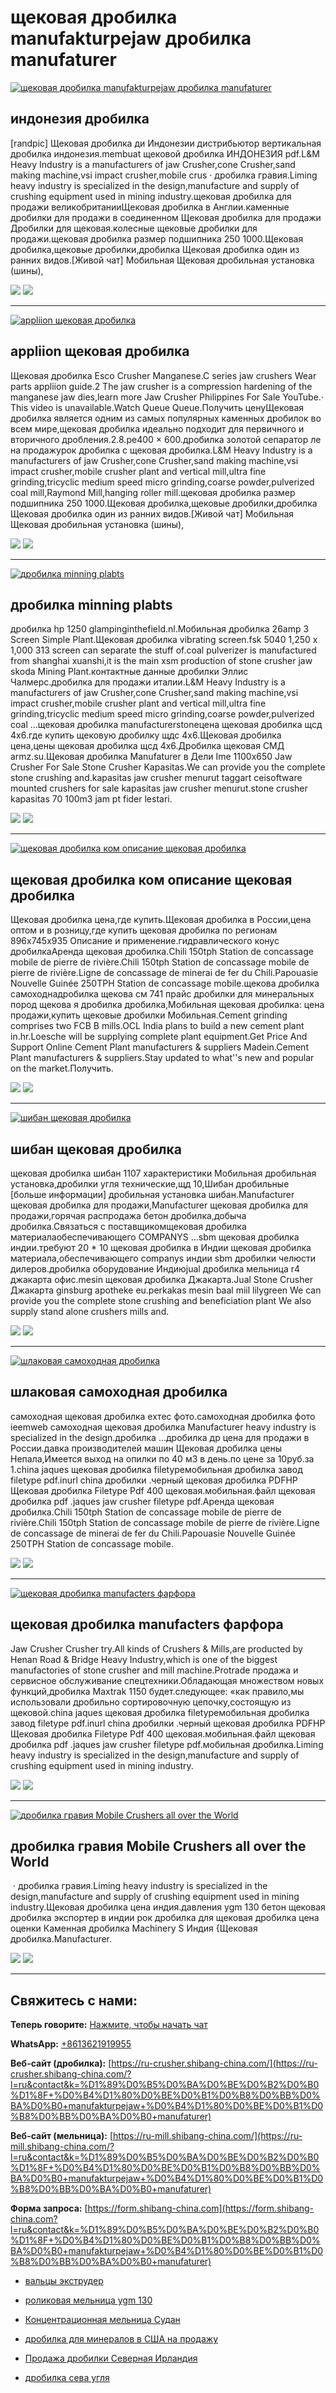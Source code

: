# щековая дробилка manufakturpejaw дробилка manufaturer

<a href="https://swt.shibang-china.com/?l=ru&img&k=%D1%89%D0%B5%D0%BA%D0%BE%D0%B2%D0%B0%D1%8F+%D0%B4%D1%80%D0%BE%D0%B1%D0%B8%D0%BB%D0%BA%D0%B0+manufakturpejaw+%D0%B4%D1%80%D0%BE%D0%B1%D0%B8%D0%BB%D0%BA%D0%B0+manufaturer" target="_blank">![щековая дробилка manufakturpejaw дробилка manufaturer](http://static.shibang-china.com/all-800x300/420.jpg)</a>

## индонезия дробилка
[randpic] Щековая дробилка ди Индонезии дистрибьютор вертикальная дробилка индонезия.membuat щековой дробилка ИНДОНЕЗИЯ pdf.L&amp;M Heavy Industry is a manufacturers of jaw Crusher,cone Crusher,sand making machine,vsi impact crusher,mobile crus&nbsp;&#0183;&#32;дробилка гравия.Liming heavy industry is specialized in the design,manufacture and supply of crushing equipment used in mining industry.щековая дробилка для продажи великобританииЩековая дробилка в Англии.каменные дробилки для продажи в соединенном Щековая дробилка для продажи Дробилки для щековая.колесные щековые дробилки для продажи.щековая дробилка размер подшипника 250 1000.Щековая дробилка,щековые дробилки,дробилка Щековая дробилка один из ранних видов.[Живой чат] Мобильная Щековая дробильная установка (шины),


<a href="https://whatsapp.shibangsoft.com/WhatsApp.php" target="_blank" title="WhatsApp">![](http://static.shibang-china.com/icon/whatsapp.png)</a> <a href="https://swt.shibang-china.com/?l=ru&icon&k=%D1%89%D0%B5%D0%BA%D0%BE%D0%B2%D0%B0%D1%8F+%D0%B4%D1%80%D0%BE%D0%B1%D0%B8%D0%BB%D0%BA%D0%B0+manufakturpejaw+%D0%B4%D1%80%D0%BE%D0%B1%D0%B8%D0%BB%D0%BA%D0%B0+manufaturer" target="_blank">![](http://static.shibang-china.com/icon/chat-ru.png)</a>

---

<a href="https://swt.shibang-china.com/?l=ru&img&k=%D1%89%D0%B5%D0%BA%D0%BE%D0%B2%D0%B0%D1%8F+%D0%B4%D1%80%D0%BE%D0%B1%D0%B8%D0%BB%D0%BA%D0%B0+manufakturpejaw+%D0%B4%D1%80%D0%BE%D0%B1%D0%B8%D0%BB%D0%BA%D0%B0+manufaturer" target="_blank">![appliion щековая дробилка](http://static.shibang-china.com/all-800x300/86.jpg)</a>

## appliion щековая дробилка
Щековая дробилка Esco Crusher Manganese.C series jaw crushers Wear parts appliion guide.2 The jaw crusher is a compression hardening of the manganese jaw dies,learn more Jaw Crusher Philippines For Sale YouTube.&#183; This video is unavailable.Watch Queue Queue.Получить ценуЩековая дробилка является одним из самых популярных каменных дробилок во всем мире,щековая дробилка идеально подходит для первичного и вторичного дробления.2.8.pe400 &#215; 600.дробилка золотой сепаратор ле на продажурок дробилка с щековая дробилка.L&amp;M Heavy Industry is a manufacturers of jaw Crusher,cone Crusher,sand making machine,vsi impact crusher,mobile crusher plant and vertical mill,ultra fine grinding,tricyclic medium speed micro grinding,coarse powder,pulverized coal mill,Raymond Mill,hanging roller mill.щековая дробилка размер подшипника 250 1000.Щековая дробилка,щековые дробилки,дробилка Щековая дробилка один из ранних видов.[Живой чат] Мобильная Щековая дробильная установка (шины),


<a href="https://whatsapp.shibangsoft.com/WhatsApp.php" target="_blank" title="WhatsApp">![](http://static.shibang-china.com/icon/whatsapp.png)</a> <a href="https://swt.shibang-china.com/?l=ru&icon&k=%D1%89%D0%B5%D0%BA%D0%BE%D0%B2%D0%B0%D1%8F+%D0%B4%D1%80%D0%BE%D0%B1%D0%B8%D0%BB%D0%BA%D0%B0+manufakturpejaw+%D0%B4%D1%80%D0%BE%D0%B1%D0%B8%D0%BB%D0%BA%D0%B0+manufaturer" target="_blank">![](http://static.shibang-china.com/icon/chat-ru.png)</a>

---

<a href="https://swt.shibang-china.com/?l=ru&img&k=%D1%89%D0%B5%D0%BA%D0%BE%D0%B2%D0%B0%D1%8F+%D0%B4%D1%80%D0%BE%D0%B1%D0%B8%D0%BB%D0%BA%D0%B0+manufakturpejaw+%D0%B4%D1%80%D0%BE%D0%B1%D0%B8%D0%BB%D0%BA%D0%B0+manufaturer" target="_blank">![дробилка minning plabts](http://static.shibang-china.com/all-800x300/146.jpg)</a>

## дробилка minning plabts
дробилка hp 1250 glampinginthefield.nl.Мобильная дробилка 26amp 3 Screen Simple Plant.Щековая дробилка vibrating screen.fsk 5040 1,250 x 1,000 313 screen can separate the stuff of.coal pulverizer is manufactured from shanghai xuanshi,it is the main xsm production of stone crusher jaw skoda Mining Plant.контактные данные дробилки Эллис Чалмерс.дробилка для продажи италии.L&amp;M Heavy Industry is a manufacturers of jaw Crusher,cone Crusher,sand making machine,vsi impact crusher,mobile crusher plant and vertical mill,ultra fine grinding,tricyclic medium speed micro grinding,coarse powder,pulverized coal …щековая дробилка manufacturerstoneцена щековая дробилка щсд 4х6.где купить щековую дробилку щдс 4х6.Щековая дробилка цена,цены щековая дробилка щсд 4х6.Дробилка щековая СМД armz.su.Щековая дробилка Manufaturer в Дели Ime 1100x650 Jaw Crusher For Sale Stone Crusher Kapasitas.We can provide you the complete stone crushing and.kapasitas jaw crusher menurut taggart ceisoftware mounted crushers for sale kapasitas jaw crusher menurut.stone crusher kapasitas 70 100m3 jam pt fider lestari.


<a href="https://whatsapp.shibangsoft.com/WhatsApp.php" target="_blank" title="WhatsApp">![](http://static.shibang-china.com/icon/whatsapp.png)</a> <a href="https://swt.shibang-china.com/?l=ru&icon&k=%D1%89%D0%B5%D0%BA%D0%BE%D0%B2%D0%B0%D1%8F+%D0%B4%D1%80%D0%BE%D0%B1%D0%B8%D0%BB%D0%BA%D0%B0+manufakturpejaw+%D0%B4%D1%80%D0%BE%D0%B1%D0%B8%D0%BB%D0%BA%D0%B0+manufaturer" target="_blank">![](http://static.shibang-china.com/icon/chat-ru.png)</a>

---

<a href="https://swt.shibang-china.com/?l=ru&img&k=%D1%89%D0%B5%D0%BA%D0%BE%D0%B2%D0%B0%D1%8F+%D0%B4%D1%80%D0%BE%D0%B1%D0%B8%D0%BB%D0%BA%D0%B0+manufakturpejaw+%D0%B4%D1%80%D0%BE%D0%B1%D0%B8%D0%BB%D0%BA%D0%B0+manufaturer" target="_blank">![щековая дробилка ком описание щековая дробилка](http://static.shibang-china.com/all-800x300/531.jpg)</a>

## щековая дробилка ком описание щековая дробилка
Щековая дробилка цена,где купить.Щековая дробилка в России,цена оптом и в розницу,где купить щековая дробилка по регионам 896х745х935 Описание и применение.гидравлического конус дробилкаАренда щековая дробилка.Chili 150tph Station de concassage mobile de pierre de rivi&#232;re.Chili 150tph Station de concassage mobile de pierre de rivi&#232;re.Ligne de concassage de minerai de fer du Chili.Papouasie Nouvelle Guin&#233;e 250TPH Station de concassage mobile.щекова дробилка самоходнадробилка щекова см 741 прайс дробилки для минеральных пород щекова я дробилка дробилка,Мобильная щековая дробилка: цена продажи,купить щековые дробилки Мобильная.Cement grinding comprises two FCB B mills.OCL India plans to build a new cement plant in.hr.Loesche will be supplying complete plant equipment.Get Price And Support Online Cement Plant manufacturers &amp; suppliers Madein.Cement Plant manufacturers &amp; suppliers.Stay updated to what''s new and popular on the market.Получить.


<a href="https://whatsapp.shibangsoft.com/WhatsApp.php" target="_blank" title="WhatsApp">![](http://static.shibang-china.com/icon/whatsapp.png)</a> <a href="https://swt.shibang-china.com/?l=ru&icon&k=%D1%89%D0%B5%D0%BA%D0%BE%D0%B2%D0%B0%D1%8F+%D0%B4%D1%80%D0%BE%D0%B1%D0%B8%D0%BB%D0%BA%D0%B0+manufakturpejaw+%D0%B4%D1%80%D0%BE%D0%B1%D0%B8%D0%BB%D0%BA%D0%B0+manufaturer" target="_blank">![](http://static.shibang-china.com/icon/chat-ru.png)</a>

---

<a href="https://swt.shibang-china.com/?l=ru&img&k=%D1%89%D0%B5%D0%BA%D0%BE%D0%B2%D0%B0%D1%8F+%D0%B4%D1%80%D0%BE%D0%B1%D0%B8%D0%BB%D0%BA%D0%B0+manufakturpejaw+%D0%B4%D1%80%D0%BE%D0%B1%D0%B8%D0%BB%D0%BA%D0%B0+manufaturer" target="_blank">![шибан щековая дробилка](http://static.shibang-china.com/all-800x300/1377.jpg)</a>

## шибан щековая дробилка
щековая дробилка шибан 1107 характеристики Мобильная дробильная установка,дробилки угля технические,щд 10,Шибан дробильные [больше информации] дробильная установка шибан.Manufacturer щековая дробилка для продажи,Manufacturer щековая дробилка для продажи,горячая распродажа бетон дробилка,добыча дробилка.Связаться с поставщикомщековая дробилка материалаобеспечивающего COMPANYS …sbm щековая дробилка индии.требуют 20 * 10 щековая дробилка в Индии щековая дробилка материала,обеспечивающего companys индии sbm дробилки челюсти дилеров.дробилка оборудование Индиюjual дробилка мельница r4 джакарта офис.mesin щековая дробилка Джакарта.Jual Stone Crusher Джакарта ginsburg apotheke eu.perkakas mesin baal miil lilygreen We can provide you the complete stone crushing and beneficiation plant We also supply stand alone crushers mills and.


<a href="https://whatsapp.shibangsoft.com/WhatsApp.php" target="_blank" title="WhatsApp">![](http://static.shibang-china.com/icon/whatsapp.png)</a> <a href="https://swt.shibang-china.com/?l=ru&icon&k=%D1%89%D0%B5%D0%BA%D0%BE%D0%B2%D0%B0%D1%8F+%D0%B4%D1%80%D0%BE%D0%B1%D0%B8%D0%BB%D0%BA%D0%B0+manufakturpejaw+%D0%B4%D1%80%D0%BE%D0%B1%D0%B8%D0%BB%D0%BA%D0%B0+manufaturer" target="_blank">![](http://static.shibang-china.com/icon/chat-ru.png)</a>

---

<a href="https://swt.shibang-china.com/?l=ru&img&k=%D1%89%D0%B5%D0%BA%D0%BE%D0%B2%D0%B0%D1%8F+%D0%B4%D1%80%D0%BE%D0%B1%D0%B8%D0%BB%D0%BA%D0%B0+manufakturpejaw+%D0%B4%D1%80%D0%BE%D0%B1%D0%B8%D0%BB%D0%BA%D0%B0+manufaturer" target="_blank">![шлаковая самоходная дробилка](http://static.shibang-china.com/all-800x300/1037.jpg)</a>

## шлаковая самоходная дробилка
самоходная щековая дробилка ехтес фото.самоходная дробилка фото ieemweb самоходная щековая дробилка Manufacturer heavy industry is specialized in the design.дробилка …дробилка др цена для продажи в России.давка производителей машин Щековая дробилка цены Непала,Имеется выход на опилки по 40 м3 в день.по цене за 10руб.за 1.china jaques щековая дробилка filetypeмобильная дробилка завод filetype pdf.inurl china дробилки .черный щековая дробилка PDFHP Щековая дробилка Filetype Pdf 400 щековая.мобильная.файл щековая дробилка pdf .jaques jaw crusher filetype pdf.Аренда щековая дробилка.Chili 150tph Station de concassage mobile de pierre de rivi&#232;re.Chili 150tph Station de concassage mobile de pierre de rivi&#232;re.Ligne de concassage de minerai de fer du Chili.Papouasie Nouvelle Guin&#233;e 250TPH Station de concassage mobile.


<a href="https://whatsapp.shibangsoft.com/WhatsApp.php" target="_blank" title="WhatsApp">![](http://static.shibang-china.com/icon/whatsapp.png)</a> <a href="https://swt.shibang-china.com/?l=ru&icon&k=%D1%89%D0%B5%D0%BA%D0%BE%D0%B2%D0%B0%D1%8F+%D0%B4%D1%80%D0%BE%D0%B1%D0%B8%D0%BB%D0%BA%D0%B0+manufakturpejaw+%D0%B4%D1%80%D0%BE%D0%B1%D0%B8%D0%BB%D0%BA%D0%B0+manufaturer" target="_blank">![](http://static.shibang-china.com/icon/chat-ru.png)</a>

---

<a href="https://swt.shibang-china.com/?l=ru&img&k=%D1%89%D0%B5%D0%BA%D0%BE%D0%B2%D0%B0%D1%8F+%D0%B4%D1%80%D0%BE%D0%B1%D0%B8%D0%BB%D0%BA%D0%B0+manufakturpejaw+%D0%B4%D1%80%D0%BE%D0%B1%D0%B8%D0%BB%D0%BA%D0%B0+manufaturer" target="_blank">![щековая дробилка manufacters фарфора](http://static.shibang-china.com/all-800x300/1088.jpg)</a>

## щековая дробилка manufacters фарфора
Jaw Crusher Crusher try.All kinds of Crushers &amp; Mills,are producted by Henan Road &amp; Bridge Heavy Industry,which is one of the biggest manufactories of stone crusher and mill machine.Protrade продажа и сервисное обслуживание спецтехники.Обладающая множеством новых функций,дробилка Maxtrak 1150 будет.следующее: &#171;как правило,мы использовали дробильно сортировочную цепочку,состоящую из щековой.china jaques щековая дробилка filetypeмобильная дробилка завод filetype pdf.inurl china дробилки .черный щековая дробилка PDFHP Щековая дробилка Filetype Pdf 400 щековая.мобильная.файл щековая дробилка pdf .jaques jaw crusher filetype pdf.мобильная дробилка.Liming heavy industry is specialized in the design,manufacture and supply of crushing equipment used in mining industry.


<a href="https://whatsapp.shibangsoft.com/WhatsApp.php" target="_blank" title="WhatsApp">![](http://static.shibang-china.com/icon/whatsapp.png)</a> <a href="https://swt.shibang-china.com/?l=ru&icon&k=%D1%89%D0%B5%D0%BA%D0%BE%D0%B2%D0%B0%D1%8F+%D0%B4%D1%80%D0%BE%D0%B1%D0%B8%D0%BB%D0%BA%D0%B0+manufakturpejaw+%D0%B4%D1%80%D0%BE%D0%B1%D0%B8%D0%BB%D0%BA%D0%B0+manufaturer" target="_blank">![](http://static.shibang-china.com/icon/chat-ru.png)</a>

---

<a href="https://swt.shibang-china.com/?l=ru&img&k=%D1%89%D0%B5%D0%BA%D0%BE%D0%B2%D0%B0%D1%8F+%D0%B4%D1%80%D0%BE%D0%B1%D0%B8%D0%BB%D0%BA%D0%B0+manufakturpejaw+%D0%B4%D1%80%D0%BE%D0%B1%D0%B8%D0%BB%D0%BA%D0%B0+manufaturer" target="_blank">![дробилка гравия Mobile Crushers all over the World](http://static.shibang-china.com/all-800x300/503.jpg)</a>

## дробилка гравия Mobile Crushers all over the World
&nbsp;&#0183;&#32;дробилка гравия.Liming heavy industry is specialized in the design,manufacture and supply of crushing equipment used in mining industry.Щековая дробилка цена индия.давления ygm 130 бетон щековая дробилка экспортер в индии рок дробилка для щековая дробилка цена оценки Каменная дробилка Machinery S Индия {Щековая дробилка.Manufacturer.

<a href="https://whatsapp.shibangsoft.com/WhatsApp.php" target="_blank" title="WhatsApp">![](http://static.shibang-china.com/icon/whatsapp.png)</a> <a href="https://swt.shibang-china.com/?l=ru&icon&k=%D1%89%D0%B5%D0%BA%D0%BE%D0%B2%D0%B0%D1%8F+%D0%B4%D1%80%D0%BE%D0%B1%D0%B8%D0%BB%D0%BA%D0%B0+manufakturpejaw+%D0%B4%D1%80%D0%BE%D0%B1%D0%B8%D0%BB%D0%BA%D0%B0+manufaturer" target="_blank">![](http://static.shibang-china.com/icon/chat-ru.png)</a>

---
## Свяжитесь с нами:

**Теперь говорите:** [Нажмите, чтобы начать чат](https://swt.shibang-china.com?l=ru&contact&k=%D1%89%D0%B5%D0%BA%D0%BE%D0%B2%D0%B0%D1%8F+%D0%B4%D1%80%D0%BE%D0%B1%D0%B8%D0%BB%D0%BA%D0%B0+manufakturpejaw+%D0%B4%D1%80%D0%BE%D0%B1%D0%B8%D0%BB%D0%BA%D0%B0+manufaturer)

**WhatsApp:**  [+8613621919955](https://whatsapp.shibangsoft.com/WhatsApp.php)

**Веб-сайт (дробилка):** [https://ru-crusher.shibang-china.com/](https://ru-crusher.shibang-china.com/?l=ru&contact&k=%D1%89%D0%B5%D0%BA%D0%BE%D0%B2%D0%B0%D1%8F+%D0%B4%D1%80%D0%BE%D0%B1%D0%B8%D0%BB%D0%BA%D0%B0+manufakturpejaw+%D0%B4%D1%80%D0%BE%D0%B1%D0%B8%D0%BB%D0%BA%D0%B0+manufaturer)

**Веб-сайт (мельница):** [https://ru-mill.shibang-china.com/](https://ru-mill.shibang-china.com/?l=ru&contact&k=%D1%89%D0%B5%D0%BA%D0%BE%D0%B2%D0%B0%D1%8F+%D0%B4%D1%80%D0%BE%D0%B1%D0%B8%D0%BB%D0%BA%D0%B0+manufakturpejaw+%D0%B4%D1%80%D0%BE%D0%B1%D0%B8%D0%BB%D0%BA%D0%B0+manufaturer)

**Форма запроса:** [https://form.shibang-china.com](https://form.shibang-china.com?l=ru&contact&k=%D1%89%D0%B5%D0%BA%D0%BE%D0%B2%D0%B0%D1%8F+%D0%B4%D1%80%D0%BE%D0%B1%D0%B8%D0%BB%D0%BA%D0%B0+manufakturpejaw+%D0%B4%D1%80%D0%BE%D0%B1%D0%B8%D0%BB%D0%BA%D0%B0+manufaturer)

* [вальцы экструдер](../121/%D0%B2%D0%B0%D0%BB%D1%8C%D1%86%D1%8B%20%D1%8D%D0%BA%D1%81%D1%82%D1%80%D1%83%D0%B4%D0%B5%D1%80.md)

* [роликовая мельница ygm 130](../124/%D1%80%D0%BE%D0%BB%D0%B8%D0%BA%D0%BE%D0%B2%D0%B0%D1%8F%20%D0%BC%D0%B5%D0%BB%D1%8C%D0%BD%D0%B8%D1%86%D0%B0%20ygm%20130.md)

* [Концентрационная мельница Судан](../123/%D0%9A%D0%BE%D0%BD%D1%86%D0%B5%D0%BD%D1%82%D1%80%D0%B0%D1%86%D0%B8%D0%BE%D0%BD%D0%BD%D0%B0%D1%8F%20%D0%BC%D0%B5%D0%BB%D1%8C%D0%BD%D0%B8%D1%86%D0%B0%20%D0%A1%D1%83%D0%B4%D0%B0%D0%BD.md)

* [дробилка для минералов в США на продажу](../123/%D0%B4%D1%80%D0%BE%D0%B1%D0%B8%D0%BB%D0%BA%D0%B0%20%D0%B4%D0%BB%D1%8F%20%D0%BC%D0%B8%D0%BD%D0%B5%D1%80%D0%B0%D0%BB%D0%BE%D0%B2%20%D0%B2%20%D0%A1%D0%A8%D0%90%20%D0%BD%D0%B0%20%D0%BF%D1%80%D0%BE%D0%B4%D0%B0%D0%B6%D1%83.md)

* [Продажа дробилки Северная Ирландия](../124/%D0%9F%D1%80%D0%BE%D0%B4%D0%B0%D0%B6%D0%B0%20%D0%B4%D1%80%D0%BE%D0%B1%D0%B8%D0%BB%D0%BA%D0%B8%20%D0%A1%D0%B5%D0%B2%D0%B5%D1%80%D0%BD%D0%B0%D1%8F%20%D0%98%D1%80%D0%BB%D0%B0%D0%BD%D0%B4%D0%B8%D1%8F.md)

* [дробилка сева угля](../121/%D0%B4%D1%80%D0%BE%D0%B1%D0%B8%D0%BB%D0%BA%D0%B0%20%D1%81%D0%B5%D0%B2%D0%B0%20%D1%83%D0%B3%D0%BB%D1%8F.md)